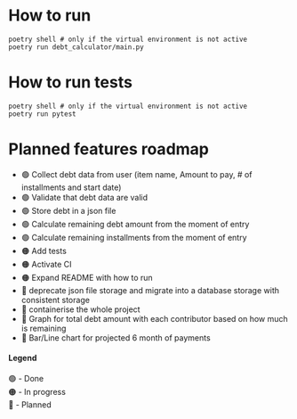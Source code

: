 
# How to run
```shell
poetry shell # only if the virtual environment is not active
poetry run debt_calculator/main.py
```
# How to run tests
```shell
poetry shell # only if the virtual environment is not active 
poetry run pytest
```

# Planned features roadmap
- 🟢 Collect debt data from user (item name, Amount to pay, # of installments and start date)
- 🟢 Validate that debt data are valid 
- 🟢 Store debt in a json file
- 🟢 Calculate remaining debt amount from the moment of entry
- 🟢 Calculate remaining installments from the moment of entry
- 🟠 Add tests
- 🟠 Activate CI
- 🟠 Expand README with how to run 
- 🔵 deprecate json file storage and migrate into a database storage with consistent storage
- 🔵 containerise the whole project 
- 🔵 Graph for total debt amount with each contributor based on how much is remaining
- 🔵 Bar/Line chart for projected 6 month of payments 

#### Legend
🟢 - Done  
🟠 - In progress  
🔵 - Planned